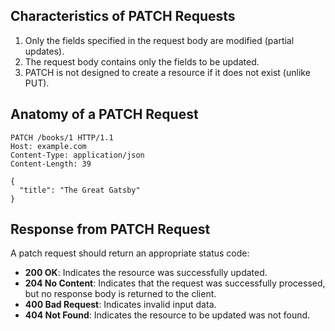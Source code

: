 ## Characteristics of PATCH Requests
1. Only the fields specified in the request body are modified (partial updates).
2. The request body contains only the fields to be updated.
3. PATCH is not designed to create a resource if it does not exist (unlike PUT).

## Anatomy of a PATCH Request

```plaintext
PATCH /books/1 HTTP/1.1
Host: example.com
Content-Type: application/json
Content-Length: 39

{
  "title": "The Great Gatsby"
}
```

## Response from PATCH Request
A patch request should return an appropriate status code: 
- **200 OK**: Indicates the resource was successfully updated.
- **204 No Content**: Indicates that the request was successfully processed, but no response body is returned to the client.
- **400 Bad Request**: Indicates invalid input data.
- **404 Not Found**: Indicates the resource to be updated was not found.